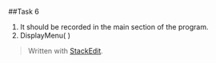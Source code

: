 
##Task 6
1.  It should be recorded in the main section of the program.
2. DisplayMenu( )

> Written with [StackEdit](https://stackedit.io/).
